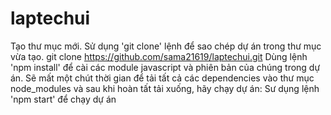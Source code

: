 # laptechui
Tạo thư mục mới. 
Sử dụng 'git clone' lệnh để sao chép dự án trong thư mục vừa tạo.
git clone https://github.com/sama21619/laptechui.git
Dùng lệnh 'npm install' để cài các module javascript và phiên bản của chúng trong dự án.
Sẽ mất một chút thời gian để tải tất cả các dependencies vào thư mục node_modules và sau khi hoàn tất tải xuống, hãy chạy dự án:
Sư dụng lệnh 'npm start' để chạy dự án
